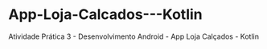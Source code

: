 # App-Loja-Calcados---Kotlin
Atividade Prática 3 - Desenvolvimento Android - App Loja Calçados - Kotlin
